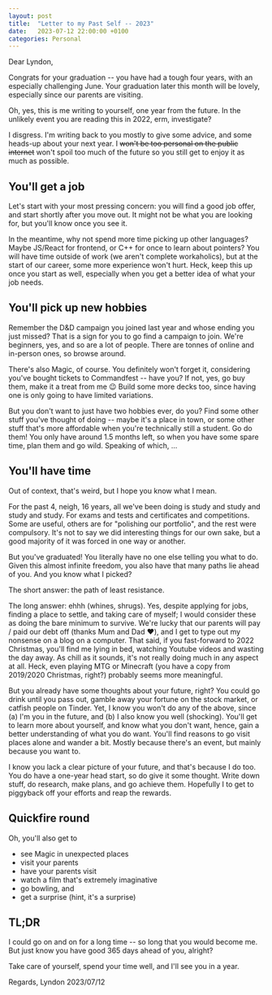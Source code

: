 ```yaml
---
layout: post
title:  "Letter to my Past Self -- 2023"
date:   2023-07-12 22:00:00 +0100
categories: Personal
---
```


Dear Lyndon,

Congrats for your graduation -- you have had a tough four years, with an especially challenging June. Your graduation later this month will be lovely, especially since our parents are visiting.

Oh, yes, this is me writing to yourself, one year from the future. In the unlikely event you are reading this in 2022, erm, investigate?

I disgress. I'm writing back to you mostly to give some advice, and some heads-up about your next year. I ~~won't be too personal on the public internet~~ won't spoil too much of the future so you still get to enjoy it as much as possible.

## You'll get a job

Let's start with your most pressing concern: you will find a good job offer, and start shortly after you move out. It might not be what you are looking for, but you'll know once you see it.

In the meantime, why not spend more time picking up other languages? Maybe JS/React for frontend, or C++ for once to learn about pointers? You will have time outside of work (we aren't complete workaholics), but at the start of our career, some more experience won't hurt. Heck, keep this up once you start as well, especially when you get a better idea of what your job needs.

## You'll pick up new hobbies

Remember the D&D campaign you joined last year and whose ending you just missed? That is a sign for you to go find a campaign to join. We're beginners, yes, and so are a lot of people. There are tonnes of online and in-person ones, so browse around.

There's also Magic, of course. You definitely won't forget it, considering you've bought tickets to Commandfest -- have you? If not, yes, go buy them, make it a treat from me :wink: Build some more decks too, since having one is only going to have limited variations. <!-- And you can't play proxies at official events :sad: -->

But you don't want to just have two hobbies ever, do you? Find some other stuff you've thought of doing -- maybe it's a place in town, or some other stuff that's more affordable when you're technically still a student. Go do them! You only have around 1.5 months left, so when you have some spare time, plan them and go wild. Speaking of which, ...

## You'll have time

Out of context, that's weird, but I hope you know what I mean.

For the past 4, neigh, 16 years, all we've been doing is study and study and study and study. For exams and tests and certificates and competitions. Some are useful, others are for "polishing our portfolio", and the rest were compulsory. It's not to say we did interesting things for our own sake, but a good majority of it was forced in one way or another.

But you've graduated! You literally have no one else telling you what to do. Given this almost infinite freedom, you also have that many paths lie ahead of you. And you know what I picked?

The short answer: the path of least resistance.

The long answer: ehhh (whines, shrugs). Yes, despite applying for jobs, finding a place to settle, and taking care of myself; I would consider these as doing the bare minimum to survive. We're lucky that our parents will pay / paid our debt off (thanks Mum and Dad :heart:), and I get to type out my nonsense on a blog on a computer. That said, if you fast-forward to 2022 Christmas, you'll find me lying in bed, watching Youtube videos and wasting the day away. As chill as it sounds, it's not really doing much in any aspect at all. Heck, even playing MTG or Minecraft (you have a copy from 2019/2020 Christmas, right?) probably seems more meaningful.

But you already have some thoughts about your future, right? You could go drink until you pass out, gamble away your fortune on the stock market, or catfish people on Tinder. Yet, I know you won't do any of the above, since (a) I'm you in the future, and (b) I also know you well (shocking). You'll get to learn more about yourself, and know what you don't want, hence, gain a better understanding of what you do want. You'll find reasons to go visit places alone and wander a bit. Mostly because there's an event, but mainly because you want to.

I know you lack a clear picture of your future, and that's because I do too. You do have a one-year head start, so do give it some thought. Write down stuff, do research, make plans, and go achieve them. Hopefully I to get to piggyback off your efforts and reap the rewards.

## Quickfire round

Oh, you'll also get to

-   see Magic in unexpected places
-   visit your parents
-   have your parents visit
-   watch a film that's extremely imaginative
-   go bowling, and
-   get a surprise (hint, it's a surprise)

## TL;DR

I could go on and on for a long time -- so long that you would become me. But just know you have good 365 days ahead of you, alright?

Take care of yourself, spend your time well, and I'll see you in a year.

Regards,
Lyndon
2023/07/12
